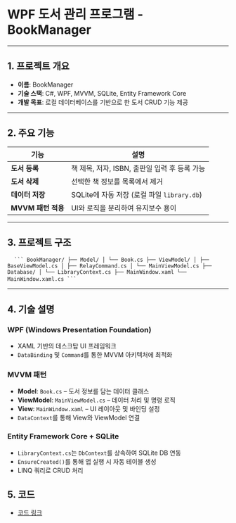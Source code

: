 # WPF 도서 관리 프로그램 - BookManager

---

## 1. 프로젝트 개요

- **이름**: BookManager  
- **기술 스택**: C#, WPF, MVVM, SQLite, Entity Framework Core  
- **개발 목표**: 로컬 데이터베이스를 기반으로 한 도서 CRUD 기능 제공  

---

## 2. 주요 기능

| 기능       | 설명 |
|------------|------|
| **도서 등록** | 책 제목, 저자, ISBN, 출판일 입력 후 등록 가능 |
| **도서 삭제** | 선택한 책 정보를 목록에서 제거 |
| **데이터 저장** | SQLite에 자동 저장 (로컬 파일 `library.db`) |
| **MVVM 패턴 적용** | UI와 로직을 분리하여 유지보수 용이 |

---

## 3. 프로젝트 구조

<pre> <code> ``` BookManager/ ├── Model/ │ └── Book.cs ├── ViewModel/ │ ├── BaseViewModel.cs │ ├── RelayCommand.cs │ └── MainViewModel.cs ├── Database/ │ └── LibraryContext.cs ├── MainWindow.xaml └── MainWindow.xaml.cs ``` </code> </pre>


---

## 4. 기술 설명

### WPF (Windows Presentation Foundation)

- XAML 기반의 데스크탑 UI 프레임워크  
- `DataBinding` 및 `Command`를 통한 MVVM 아키텍처에 최적화  

### MVVM 패턴

- **Model**: `Book.cs` – 도서 정보를 담는 데이터 클래스  
- **ViewModel**: `MainViewModel.cs` – 데이터 처리 및 명령 로직  
- **View**: `MainWindow.xaml` – UI 레이아웃 및 바인딩 설정  
- `DataContext`를 통해 View와 ViewModel 연결  

### Entity Framework Core + SQLite

- `LibraryContext.cs`는 `DbContext`를 상속하여 SQLite DB 연동  
- `EnsureCreated()`를 통해 앱 실행 시 자동 테이블 생성  
- LINQ 쿼리로 CRUD 처리

## 5. 코드

- [코드 링크](https://github.com/ShawnKim2/BookManager)